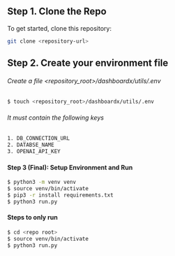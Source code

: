 ## Step 1. Clone the Repo
To get started, clone this repository:

```bash
git clone <repository-url>
```
## Step 2. Create your environment file
###### Create a file <repository_root>/dashboardx/utils/.env
```bash
$ touch <repository_root>/dashboardx/utils/.env
```
###### It must contain the following keys
```bash
1. DB_CONNECTION_URL
2. DATABSE_NAME
3. OPENAI_API_KEY
```
#### Step 3 (Final): Setup Environment and Run
```bash
$ python3 -m venv venv
$ source venv/bin/activate
$ pip3 -r install requirements.txt
$ python3 run.py
```
#### Steps to only run
```bash
$ cd <repo root>
$ source venv/bin/activate
$ python3 run.py
```
